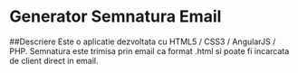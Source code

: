 # Generator Semnatura Email 

##Descriere
Este o aplicatie dezvoltata cu HTML5 / CSS3 / AngularJS / PHP. 
Semnatura este trimisa prin email ca format .html si poate fi incarcata de client direct in email.




